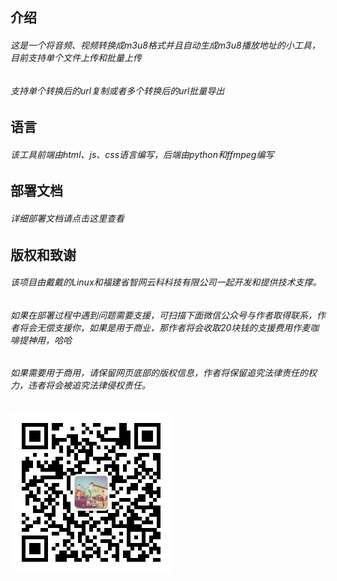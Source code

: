 ## 介绍
###### 这是一个将音频、视频转换成m3u8格式并且自动生成m3u8播放地址的小工具，目前支持单个文件上传和批量上传
###### 支持单个转换后的url复制或者多个转换后的url批量导出
## 语言
###### 该工具前端由html、js、css语言编写，后端由python和ffmpeg编写

## 部署文档
###### 详细部署文档请点击这里查看
## 版权和致谢
###### 该项目由戴戴的Linux和福建省智网云科科技有限公司一起开发和提供技术支撑。
###### 如果在部署过程中遇到问题需要支援，可扫描下面微信公众号与作者取得联系，作者将会无偿支援你，如果是用于商业，那作者将会收取20块钱的支援费用作麦咖啡提神用，哈哈
###### 如果需要用于商用，请保留网页底部的版权信息，作者将保留追究法律责任的权力，违者将会被追究法律侵权责任。

###### ![戴戴的Linux](ddlnxqrcimg.jpg)
